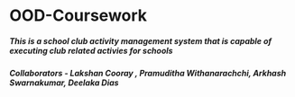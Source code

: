 # OOD-Coursework
##### This is a school club activity management system that is capable of executing club related activies for schools
##### Collaborators - Lakshan Cooray , Pramuditha Withanarachchi, Arkhash Swarnakumar, Deelaka Dias
